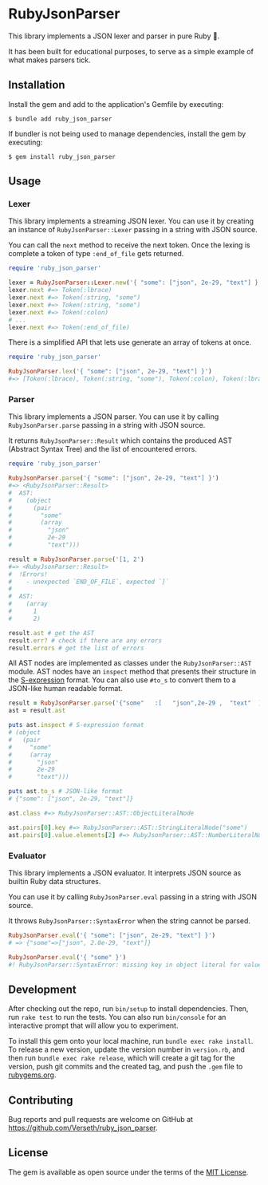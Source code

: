 # RubyJsonParser

This library implements a JSON lexer and parser in pure Ruby 💎.

It has been built for educational purposes, to serve as a simple example of what makes parsers tick.

## Installation

Install the gem and add to the application's Gemfile by executing:

    $ bundle add ruby_json_parser

If bundler is not being used to manage dependencies, install the gem by executing:

    $ gem install ruby_json_parser

## Usage

### Lexer

This library implements a streaming JSON lexer.
You can use it by creating an instance of `RubyJsonParser::Lexer` passing in a string
with JSON source.

You can call the `next` method to receive the next token.
Once the lexing is complete a token of type `:end_of_file` gets returned.

```rb
require 'ruby_json_parser'

lexer = RubyJsonParser::Lexer.new('{ "some": ["json", 2e-29, "text"] }')
lexer.next #=> Token(:lbrace)
lexer.next #=> Token(:string, "some")
lexer.next #=> Token(:string, "some")
lexer.next #=> Token(:colon)
# ...
lexer.next #=> Token(:end_of_file)
```

There is a simplified API that lets use generate an array of tokens at once.

```rb
require 'ruby_json_parser'

RubyJsonParser.lex('{ "some": ["json", 2e-29, "text"] }')
#=> [Token(:lbrace), Token(:string, "some"), Token(:colon), Token(:lbracket), Token(:string, "json"), Token(:comma), Token(:number, "2e-29"), Token(:comma), Token(:string, "text"), Token(:rbracket), Token(:rbrace)]
```

### Parser

This library implements a JSON parser.
You can use it by calling `RubyJsonParser.parse` passing in a string
with JSON source.

It returns `RubyJsonParser::Result` which contains the produced AST (Abstract Syntax Tree) and the list of encountered errors.

```rb
require 'ruby_json_parser'

RubyJsonParser.parse('{ "some": ["json", 2e-29, "text"] }')
#=> <RubyJsonParser::Result>
#  AST:
#    (object
#      (pair
#        "some"
#        (array
#          "json"
#          2e-29
#          "text")))

result = RubyJsonParser.parse('[1, 2')
#=> <RubyJsonParser::Result>
#  !Errors!
#    - unexpected `END_OF_FILE`, expected `]`
#
#  AST:
#    (array
#      1
#      2)

result.ast # get the AST
result.err? # check if there are any errors
result.errors # get the list of errors
```

All AST nodes are implemented as classes under the `RubyJsonParser::AST` module.
AST nodes have an `inspect` method that presents their structure in the [S-expression](https://en.wikipedia.org/wiki/S-expression) format.
You can also use `#to_s` to convert them to a JSON-like human readable format.

```rb
result = RubyJsonParser.parse('{"some"   :[   "json",2e-29 ,  "text"  ]}')
ast = result.ast

puts ast.inspect # S-expression format
# (object
#   (pair
#     "some"
#     (array
#       "json"
#       2e-29
#       "text")))

puts ast.to_s # JSON-like format
# {"some": ["json", 2e-29, "text"]}

ast.class #=> RubyJsonParser::AST::ObjectLiteralNode

ast.pairs[0].key #=> RubyJsonParser::AST::StringLiteralNode("some")
ast.pairs[0].value.elements[2] #=> RubyJsonParser::AST::NumberLiteralNode("2e-29")
```

### Evaluator

This library implements a JSON evaluator.
It interprets JSON source as builtin Ruby data structures.

You can use it by calling `RubyJsonParser.eval` passing in a string
with JSON source.

It throws `RubyJsonParser::SyntaxError` when the string cannot be parsed.

```rb
RubyJsonParser.eval('{ "some": ["json", 2e-29, "text"] }')
# => {"some"=>["json", 2.0e-29, "text"]}

RubyJsonParser.eval('{ "some" }')
#! RubyJsonParser::SyntaxError: missing key in object literal for value: `"some"`
```

## Development

After checking out the repo, run `bin/setup` to install dependencies. Then, run `rake test` to run the tests. You can also run `bin/console` for an interactive prompt that will allow you to experiment.

To install this gem onto your local machine, run `bundle exec rake install`. To release a new version, update the version number in `version.rb`, and then run `bundle exec rake release`, which will create a git tag for the version, push git commits and the created tag, and push the `.gem` file to [rubygems.org](https://rubygems.org).

## Contributing

Bug reports and pull requests are welcome on GitHub at https://github.com/Verseth/ruby_json_parser.

## License

The gem is available as open source under the terms of the [MIT License](https://opensource.org/licenses/MIT).
